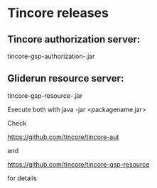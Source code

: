 # Tincore releases

## Tincore authorization server:
tincore-gsp-authorization-<VERSION>.jar

## Gliderun resource server:
tincore-gsp-resource-<VERSION>.jar

Execute both with java -jar <packagename.jar>

Check

https://github.com/tincore/tincore-aut

and 

https://github.com/tincore/tincore-gsp-resource

for details
